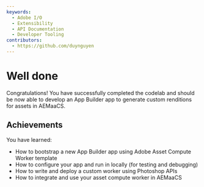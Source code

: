```yaml
---
keywords:
  - Adobe I/O
  - Extensibility
  - API Documentation
  - Developer Tooling
contributors: 
  - https://github.com/duynguyen 
---
```


# Well done

Congratulations! You have successfully completed the codelab and should be now able to develop an App Builder app to generate custom renditions for assets in AEMaaCS.

## Achievements

You have learned: 

* How to bootstrap a new App Builder app using Adobe Asset Compute Worker template
* How to configure your app and run in locally (for testing and debugging)
* How to write and deploy a custom worker using Photoshop APIs
* How to integrate and use your asset compute worker in AEMaaCS
